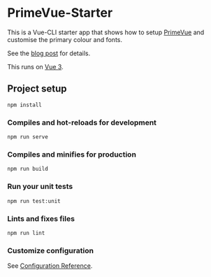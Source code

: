 # PrimeVue-Starter
This is a Vue-CLI starter app that shows how to setup [PrimeVue](https://www.primefaces.org/primevue/) and customise the primary colour and fonts.

See the [blog post](https://henryko.dev/2021/07/11/getting-started-with-primevue/) for details.

This runs on [Vue 3](https://v3.vuejs.org/).

## Project setup
```
npm install
```

### Compiles and hot-reloads for development
```
npm run serve
```

### Compiles and minifies for production
```
npm run build
```

### Run your unit tests
```
npm run test:unit
```

### Lints and fixes files
```
npm run lint
```

### Customize configuration
See [Configuration Reference](https://cli.vuejs.org/config/).
